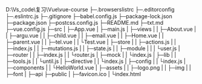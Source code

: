 D:\Vs_code\复习\Vue\vue-course
├─.browserslistrc
├─.editorconfig
├─.eslintrc.js
├─.gitignore
├─babel.config.js
├─package-lock.json
├─package.json
├─postcss.config.js
├─README.md
├─txt.md
├─vue.config.js
├─src
|  ├─App.vue
|  ├─main.js
|  ├─views
|  |   ├─About.vue
|  |   ├─argu.vue
|  |   ├─child.vue
|  |   ├─email.vue
|  |   ├─Home.vue
|  |   ├─parent.vue
|  |   ├─tel.vue
|  |   └Test.vue
|  ├─store
|  |   ├─actions.js
|  |   ├─index.js
|  |   ├─mutations.js
|  |   ├─state.js
|  |   ├─module
|  |   |   └user.js
|  ├─router
|  |   ├─index.js
|  |   └router.js
|  ├─mock
|  |  └index.js
|  ├─lib
|  |  ├─tools.js
|  |  └until.js
|  ├─directive
|  |     └index.js
|  ├─config
|  |   └index.js
|  ├─components
|  |     └HelloWorld.vue
|  ├─assets
|  |   ├─logo.png
|  |   ├─img
|  |   ├─font
|  ├─api
├─public
|   ├─favicon.ico
|   └index.html